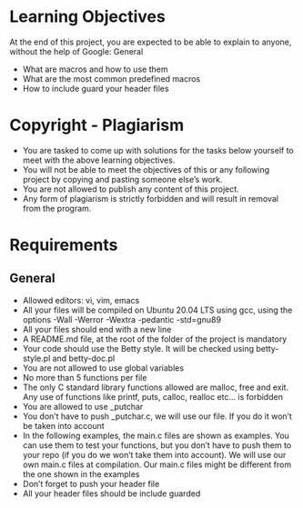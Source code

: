# Learning Objectives

At the end of this project, you are expected to be able to explain to anyone, without the help of Google:
General

*   What are macros and how to use them
*   What are the most common predefined macros
*   How to include guard your header files

# Copyright - Plagiarism

*   You are tasked to come up with solutions for the tasks below yourself to meet with the above learning objectives.
*   You will not be able to meet the objectives of this or any following project by copying and pasting someone else’s work.
*   You are not allowed to publish any content of this project.
*   Any form of plagiarism is strictly forbidden and will result in removal from the program.

# Requirements
## General

*  Allowed editors: vi, vim, emacs
*   All your files will be compiled on Ubuntu 20.04 LTS using gcc, using the options -Wall -Werror -Wextra -pedantic -std=gnu89
*   All your files should end with a new line
*   A README.md file, at the root of the folder of the project is mandatory
*   Your code should use the Betty style. It will be checked using betty-style.pl and betty-doc.pl
*   You are not allowed to use global variables
*   No more than 5 functions per file
*   The only C standard library functions allowed are malloc, free and exit. Any use of functions like printf, puts, calloc, realloc etc… is forbidden
*   You are allowed to use _putchar
*   You don’t have to push _putchar.c, we will use our file. If you do it won’t be taken into account
*   In the following examples, the main.c files are shown as examples. You can use them to test your functions, but you don’t have to push them to your repo (if you do we won’t take them into account). We will use our own main.c files at compilation. Our main.c files might be different from the one shown in the examples
*   Don’t forget to push your header file
*   All your header files should be include guarded
